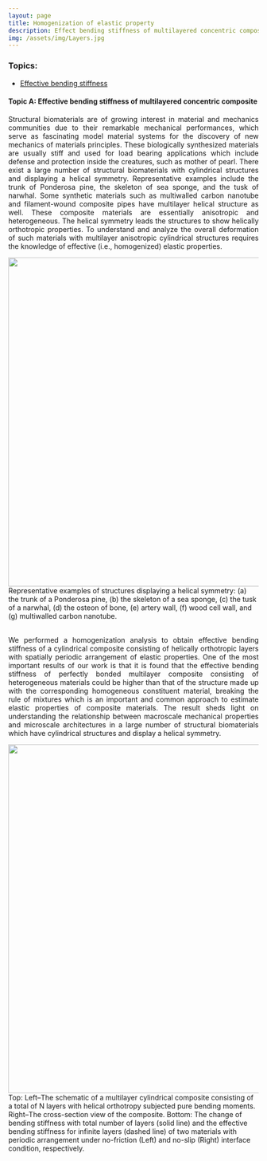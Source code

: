 ```yaml
---
layout: page
title: Homogenization of elastic property
description: Effect bending stiffness of multilayered concentric composite with helical symmetry
img: /assets/img/Layers.jpg
---
```



<style>
  div.textc {
    text-align: center;
  }

  p.justify{
    text-align: justify;
  }

  video {
    display: block;
    margin: 0 auto;
  }

</style>

<div class="navbar">
    <div class="navbar-inner">
      <h3>Topics:</h3>
        <ul class="nav">
            <li><a href="#Bending">Effective bending stiffness</a></li>
        </ul>   
    </div>
</div>


<h4> <a name="Bending"></a>Topic A: Effective bending stiffness of multilayered concentric composite</h4>

<p class="justify">
  Structural biomaterials are of growing interest in material and mechanics communities due to their remarkable mechanical performances, which serve as fascinating model material systems for the discovery of new mechanics of materials principles. These biologically synthesized materials are usually stiff and used for load bearing applications which include defense and protection inside the creatures, such as mother of pearl. There exist a large number of structural biomaterials with cylindrical structures and displaying a helical symmetry. Representative examples include the trunk of Ponderosa pine, the skeleton of sea sponge, and the tusk of narwhal. Some synthetic materials such as multiwalled carbon nanotube and filament-wound composite pipes have multilayer helical structure as well. These composite materials are essentially anisotropic and heterogeneous. The helical symmetry leads the structures to show helically orthotropic properties. To understand and analyze the overall deformation of such materials with multilayer anisotropic cylindrical structures requires the knowledge of effective (i.e., homogenized) elastic properties.
</p>

<div align="center">
  <img src="{{ site.baseurl }}/assets/img/HelicalBiomaterials.jpg" width="660" align='center'>
</div>

<div class="col three caption">
  Representative examples of structures displaying a helical symmetry: (a) the trunk of a Ponderosa pine, (b) the skeleton of a sea sponge, (c) the tusk of a narwhal, (d) the osteon of bone, (e) artery wall, (f) wood cell wall, and (g) multiwalled carbon nanotube.
</div>
&nbsp;


<p class="justify">
  We performed a homogenization analysis to obtain effective bending stiffness of a cylindrical composite consisting of helically orthotropic layers with spatially periodic arrangement of elastic properties. One of the most important results of our work is that it is found that the effective bending stiffness of perfectly bonded multilayer composite consisting of heterogeneous materials could be higher than that of the structure made up with the corresponding homogeneous constituent material, breaking the rule of mixtures which is an important and common approach to estimate elastic properties of composite materials. The result sheds light on understanding the relationship between macroscale mechanical properties and microscale architectures in a large number of structural biomaterials which have cylindrical structures and display a helical symmetry.
</p>

<div align="center">
  <img src="{{ site.baseurl }}/assets/img/Bending.jpg" width="700" align='center'>
</div>

<div class="col three caption">
  Top: Left–The schematic of a multilayer cylindrical composite consisting of a total of N layers with helical orthotropy subjected pure bending moments. Right–The cross-section view of the composite. Bottom: The change of bending stiffness with total number of layers (solid line) and the effective bending stiffness for infinite layers (dashed line) of two materials with periodic arrangement under no-friction (Left) and no-slip (Right) interface condition, respectively.

</div>
